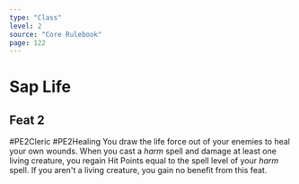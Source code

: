 ```yaml
---
type: "Class"
level: 2
source: "Core Rulebook"
page: 122
---
```

# Sap Life
## Feat 2
#PE2Cleric #PE2Healing 
You draw the life force out of your enemies to heal your own wounds. When you cast a *harm* spell and damage at least one living creature, you regain Hit Points equal to the spell level of your *harm* spell. If you aren't a living creature, you gain no benefit from this feat.